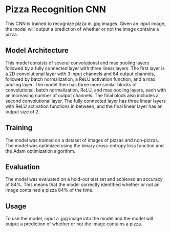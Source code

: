 # Pizza Recognition CNN

This CNN is trained to recognize pizza in .jpg images. Given an input image, the model will output a prediction of whether or not the image contains a pizza.

## Model Architecture

This model consists of several convolutional and max pooling layers followed by a fully connected layer with three linear layers. The first layer is a 2D convolutional layer with 3 input channels and 64 output channels, followed by batch normalization, a ReLU activation function, and a max pooling layer. The model then has three more similar blocks of convolutional, batch normalization, ReLU, and max pooling layers, each with an increasing number of output channels. The final block also includes a second convolutional layer. The fully connected layer has three linear layers with ReLU activation functions in between, and the final linear layer has an output size of 2.

## Training

The model was trained on a dataset of images of pizzas and non-pizzas. The model was optimized using the binary cross-entropy loss function and the Adam optimization algorithm.

## Evaluation

The model was evaluated on a hold-out test set and achieved an accuracy of 84%. This means that the model correctly identified whether or not an image contained a pizza 84% of the time.

## Usage

To use the model, input a .jpg image into the model and the model will output a prediction of whether or not the image contains a pizza.

